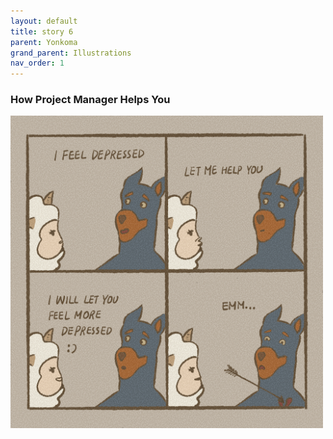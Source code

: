 ```yaml
---
layout: default
title: story 6
parent: Yonkoma
grand_parent: Illustrations
nav_order: 1
---
```


### How Project Manager Helps You

[<img src="../../../assets/yonkoma/how_pm_helps_you.png" width="500"/>](../../../assets/yonkoma/how_pm_helps_you.png)